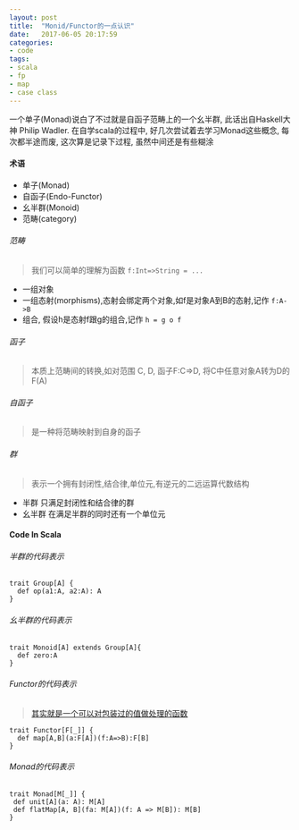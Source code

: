 ```yaml
---
layout: post
title:  "Monid/Functor的一点认识"
date:   2017-06-05 20:17:59
categories: 
- code 
tags:
- scala
- fp
- map
- case class
---
```

一个单子(Monad)说白了不过就是自函子范畴上的一个幺半群, 此话出自Haskell大神 Philip Wadler. 在自学scala的过程中, 好几次尝试着去学习Monad这些概念, 每次都半途而废, 这次算是记录下过程, 虽然中间还是有些糊涂

#### 术语

* 单子(Monad)
* 自函子(Endo-Functor)
* 幺半群(Monoid)
* 范畴(category)

###### 范畴

> 我们可以简单的理解为函数 `f:Int=>String = ...`

* 一组对象
* 一组态射(morphisms),态射会绑定两个对象,如f是对象A到B的态射,记作 `f:A->B`
* 组合, 假设h是态射f跟g的组合,记作 `h = g o f`

###### 函子

> 本质上范畴间的转换,如对范围 C, D, 函子F:C=>D, 将C中任意对象A转为D的F(A)

###### 自函子

> 是一种将范畴映射到自身的函子 

###### 群

> 表示一个拥有封闭性,结合律,单位元,有逆元的二远运算代数结构 

* 半群  只满足封闭性和结合律的群
* 幺半群  在满足半群的同时还有一个单位元

#### Code In Scala

###### 半群的代码表示

```
trait Group[A] {
  def op(a1:A, a2:A): A
}
```

###### 幺半群的代码表示

```
trait Monoid[A] extends Group[A]{
  def zero:A
}
```

###### Functor的代码表示

> [其实就是一个可以对包装过的值做处理的函数](https://github.com/bobxwang/scala-tour/blob/master/src/main/scala/com/bob/scalatour/fp/ffunc.scala)

```
trait Functor[F[_]] {
  def map[A,B](a:F[A])(f:A=>B):F[B]
}  
```

###### Monad的代码表示 

```
trait Monad[M[_]] {
 def unit[A](a: A): M[A]
 def flatMap[A, B](fa: M[A])(f: A => M[B]): M[B]
}
```